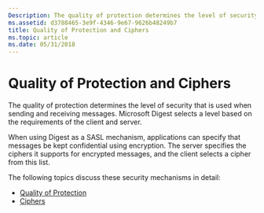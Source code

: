 ```yaml
---
Description: The quality of protection determines the level of security that is used when sending and receiving messages. Microsoft Digest selects a level based on the requirements of the client and server.
ms.assetid: d3788465-3e9f-4346-9e67-9626b48249b7
title: Quality of Protection and Ciphers
ms.topic: article
ms.date: 05/31/2018
---
```


# Quality of Protection and Ciphers

The quality of protection determines the level of security that is used when sending and receiving messages. Microsoft Digest selects a level based on the requirements of the client and server.

When using Digest as a SASL mechanism, applications can specify that messages be kept confidential using encryption. The server specifies the ciphers it supports for encrypted messages, and the client selects a cipher from this list.

The following topics discuss these security mechanisms in detail:

-   [Quality of Protection](quality-of-protection.md)
-   [Ciphers](ciphers.md)

 

 




